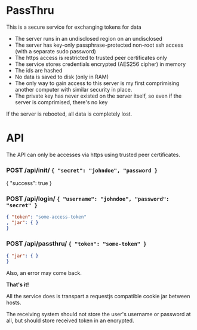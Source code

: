 PassThru
========

This is a secure service for exchanging tokens for data

* The server runs in an undisclosed region on an undisclosed
* The server has key-only passphrase-protected non-root ssh access (with a separate sudo password)
* The https access is restricted to trusted peer certificates only
* The service stores credentials encrypted (AES256 cipher) in memory
* The ids are hashed
* No data is saved to disk (only in RAM)
* The only way to gain access to this server is my first comprimising another computer with similar security in place.
* The private key has never existed on the server itself, so even if the server is comprimised, there's no key

If the server is rebooted, all data is completely lost.

API
===

The API can only be accesses via https using trusted peer certificates.

### POST /api/init/ `{ "secret": "johndoe", "password }`

{ "success": true }

### POST /api/login/ `{ "username": "johndoe", "password": "secret" }`

```json
{ "token": "some-access-token"
, "jar": { }
}
```

### POST /api/passthru/ `{ "token": "some-token" }`

```json
{ "jar": { }
}
```

Also, an error may come back.

**That's it!**

All the service does is transpart a requestjs compatible cookie jar between hosts.

The receiving system should not store the user's username or password at all,
but should store received token in an encrypted.
